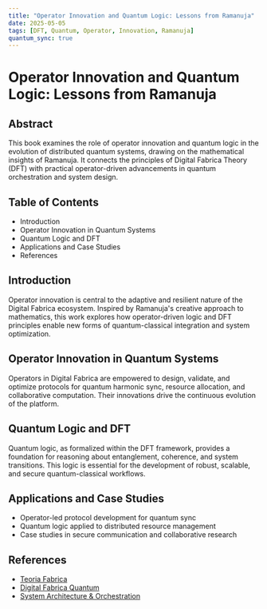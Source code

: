```yaml
---
title: "Operator Innovation and Quantum Logic: Lessons from Ramanuja"
date: 2025-05-05
tags: [DFT, Quantum, Operator, Innovation, Ramanuja]
quantum_sync: true
---
```

# Operator Innovation and Quantum Logic: Lessons from Ramanuja

## Abstract
This book examines the role of operator innovation and quantum logic in the evolution of distributed quantum systems, drawing on the mathematical insights of Ramanuja. It connects the principles of Digital Fabrica Theory (DFT) with practical operator-driven advancements in quantum orchestration and system design.

## Table of Contents
- Introduction
- Operator Innovation in Quantum Systems
- Quantum Logic and DFT
- Applications and Case Studies
- References

## Introduction
Operator innovation is central to the adaptive and resilient nature of the Digital Fabrica ecosystem. Inspired by Ramanuja's creative approach to mathematics, this work explores how operator-driven logic and DFT principles enable new forms of quantum-classical integration and system optimization.

## Operator Innovation in Quantum Systems
Operators in Digital Fabrica are empowered to design, validate, and optimize protocols for quantum harmonic sync, resource allocation, and collaborative computation. Their innovations drive the continuous evolution of the platform.

## Quantum Logic and DFT
Quantum logic, as formalized within the DFT framework, provides a foundation for reasoning about entanglement, coherence, and system transitions. This logic is essential for the development of robust, scalable, and secure quantum-classical workflows.

## Applications and Case Studies
- Operator-led protocol development for quantum sync
- Quantum logic applied to distributed resource management
- Case studies in secure communication and collaborative research

## References
- [Teoria Fabrica](../Teoria_Fabrica.md)
- [Digital Fabrica Quantum](../digital_fabrica_quantum.md)
- [System Architecture & Orchestration](../System_Architecture_And_Orchestration.md)

